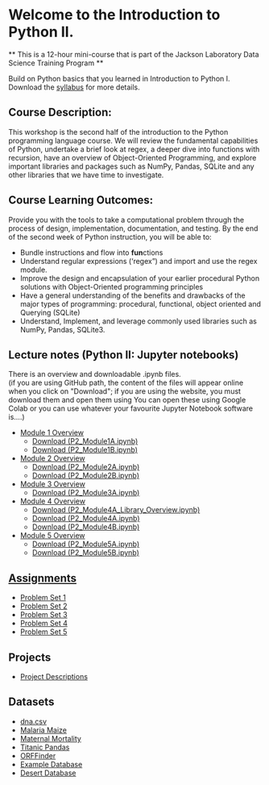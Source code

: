 # Welcome to the Introduction to Python II.

** This is a 12-hour mini-course that is part of the Jackson Laboratory Data Science Training Program **

Build on Python basics that you learned in Introduction to Python I. Download the [syllabus](Python2Syllabus2025_NEW.docx) for more details.
   
## Course Description: 
This workshop is the second half of the introduction to the Python programming 
language course. We will review the fundamental capabilities of Python, undertake
a brief look at regex,  a deeper dive into functions with recursion, have an
overview of Object-Oriented Programming, and explore important libraries and
packages such as NumPy, Pandas, SQLite and any other libraries that we have time
to investigate.     

## Course Learning Outcomes: 
Provide you with the tools to take a computational problem through the process of design, implementation, documentation, and testing. By the end of the second week of Python instruction, you will be able to:
- Bundle instructions and flow into **fun**ctions
- Understand regular expressions (‘regex”) and import and use the regex module. 
- Improve the design and encapsulation of your earlier procedural Python solutions with Object-Oriented programming principles
- Have a general understanding of the benefits and drawbacks of the major types of programming: procedural, functional, object oriented and Querying (SQLite)
- Understand, Implement, and leverage commonly used libraries such as NumPy, Pandas, SQLite3.

## Lecture notes (Python II: Jupyter notebooks)
There is an overview and downloadable .ipynb files.  
(if you are using GitHub path, the content of the files will appear online when you click on "Download"; if you are using the website, you must download them and open them using You can open these using Google Colab or you can use whatever your favourite Jupyter Notebook software is....)
- [Module 1 Overview](course_content_jupyter_notebooks/Module_1.md)
  - <a href = "course_content_jupyter_notebooks/P2_Module1A_Python2.ipynb" download>Download (P2_Module1A.ipynb)<a>
  - <a href = "course_content_jupyter_notebooks/P2_Module1B.ipynb" download>Download (P2_Module1B.ipynb)<a>
- [Module 2 Overview](course_content_jupyter_notebooks/Module_2.md)
  - <a href = "course_content_jupyter_notebooks/P2_Module2A_Python2.ipynb" download>Download (P2_Module2A.ipynb)<a>
  - <a href = "course_content_jupyter_notebooks/P2_Module2AB.ipynb" download>Download (P2_Module2B.ipynb)<a>
- [Module 3 Overview](course_content_jupyter_notebooks/Module_3.md)
  - <a href = "course_content_jupyter_notebooks/P2_Module3AB_Python2.ipynb" download>Download (P2_Module3A.ipynb)<a>
- [Module 4 Overview](course_content_jupyter_notebooks/Module_4.md)
  - <a href = "course_content_jupyter_notebooks/Module4_Overview_of_Libraries.ipynb" download>Download (P2_Module4A_Library_Overview.ipynb)<a>
  - <a href = "course_content_jupyter_notebooks/P2_Module4A.ipynb" download>Download (P2_Module4A.ipynb)<a>
  - <a href = "course_content_jupyter_notebooks/Module4B_Python2.ipynb" download>Download (P2_Module4B.ipynb)<a>
- [Module 5 Overview](course_content_jupyter_notebooks/Module_5.md)
  - <a href = "course_content_jupyter_notebooks/Module5A_Python2.ipynb" download>Download (P2_Module5A.ipynb)<a>
  - <a href = "course_content_jupyter_notebooks/Module5B_Python2.ipynb" download>Download (P2_Module5B.ipynb)

## Assignments
- [Problem Set 1](assignments/problem_set1.md)
- [Problem Set 2](assignments/problem_set2.md)
- [Problem Set 3](assignments/problem_set3.md)
- [Problem Set 4](assignments/problem_set4.md)
- [Problem Set 5](assignments/problem_set5.md)

## Projects
- [Project Descriptions](projects/descriptions.md)

## Datasets
- [dna.csv](datasets/dna.csv)
- [Malaria Maize](datasets/malariaMaize.csv)
- [Maternal Mortality](datasets/maternalMortality.csv)
- [Titanic Pandas](datasets/Titanic_pandas.csv)
- [ORFFinder](datasets/ORFFinder.py)
- [Example Database](datasets/Example_1_2024.db)
- [Desert Database](datasets/JAX2024_Desert_data.db)
